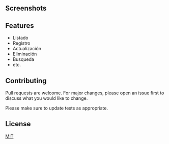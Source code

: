 ## Screenshots


## Features

- Listado
- Registro
- Actualización
- Eliminación
- Busqueda
- etc.

## Contributing

Pull requests are welcome. For major changes, please open an issue first
to discuss what you would like to change.

Please make sure to update tests as appropriate.

## License

[MIT](https://choosealicense.com/licenses/mit/)
